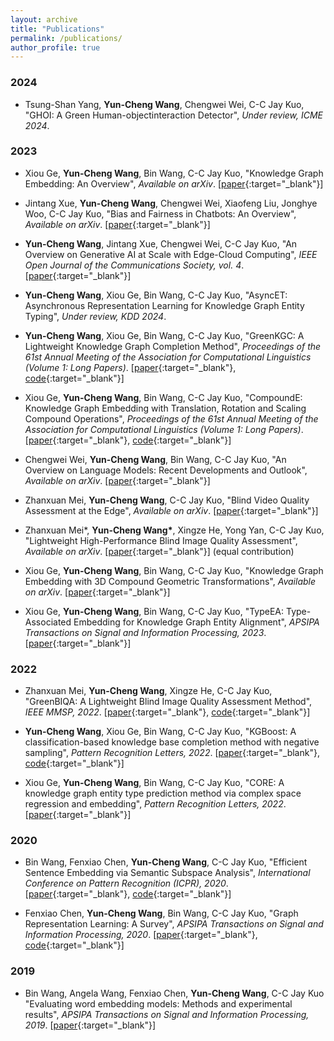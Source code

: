 ```yaml
---
layout: archive
title: "Publications"
permalink: /publications/
author_profile: true
---
```


### 2024
* Tsung-Shan Yang, __Yun-Cheng Wang__, Chengwei Wei, C-C Jay Kuo,
"GHOI: A Green Human-objectinteraction Detector",
_Under review, ICME 2024_.

### 2023
* Xiou Ge, __Yun-Cheng Wang__, Bin Wang, C-C Jay Kuo,
"Knowledge Graph Embedding: An Overview",
_Available on arXiv_.
[[paper](https://arxiv.org/abs/2309.12501){:target="_blank"}]

* Jintang Xue, __Yun-Cheng Wang__, Chengwei Wei, Xiaofeng Liu, Jonghye Woo, C-C Jay Kuo,
"Bias and Fairness in Chatbots: An Overview",
_Available on arXiv_.
[[paper](https://arxiv.org/abs/2309.08836){:target="_blank"}] 

* __Yun-Cheng Wang__, Jintang Xue, Chengwei Wei, C-C Jay Kuo,
"An Overview on Generative AI at Scale with Edge-Cloud Computing",
_IEEE Open Journal of the Communications Society, vol. 4_.
[[paper](https://ieeexplore.ieee.org/document/10268594){:target="_blank"}]

* __Yun-Cheng Wang__, Xiou Ge, Bin Wang, C-C Jay Kuo,
"AsyncET: Asynchronous Representation Learning for Knowledge Graph Entity Typing",
_Under review, KDD 2024_.

* __Yun-Cheng Wang__, Xiou Ge, Bin Wang, C-C Jay Kuo,
"GreenKGC: A Lightweight Knowledge Graph Completion Method",
_Proceedings of the 61st Annual Meeting of the Association for Computational Linguistics (Volume 1: Long Papers)_.
[[paper](https://aclanthology.org/2023.acl-long.591/){:target="_blank"},
[code](https://github.com/yunchengwang/GreenKGC){:target="_blank"}]

* Xiou Ge, __Yun-Cheng Wang__, Bin Wang, C-C Jay Kuo,
"CompoundE: Knowledge Graph Embedding with Translation, Rotation and Scaling Compound Operations",
_Proceedings of the 61st Annual Meeting of the Association for Computational Linguistics (Volume 1: Long Papers)_.
[[paper](https://aclanthology.org/2023.acl-long.384/){:target="_blank"},
[code](https://github.com/hughxiouge/CompoundE){:target="_blank"}]

* Chengwei Wei, __Yun-Cheng Wang__, Bin Wang, C-C Jay Kuo,
"An Overview on Language Models: Recent Developments and Outlook",
_Available on arXiv_.
[[paper](https://arxiv.org/abs/2303.05759){:target="_blank"}]

* Zhanxuan Mei, __Yun-Cheng Wang__, C-C Jay Kuo,
"Blind Video Quality Assessment at the Edge",
_Available on arXiv_.
[[paper](https://arxiv.org/abs/2306.10386){:target="_blank"}]

* Zhanxuan Mei*, __Yun-Cheng Wang*__, Xingze He, Yong Yan, C-C Jay Kuo,
"Lightweight High-Performance Blind Image Quality Assessment",
_Available on arXiv_.
[[paper](https://arxiv.org/abs/2303.13057){:target="_blank"}]
(equal contribution)

* Xiou Ge, __Yun-Cheng Wang__, Bin Wang, C-C Jay Kuo,
"Knowledge Graph Embedding with 3D Compound Geometric Transformations",
_Available on arXiv_.
[[paper](https://arxiv.org/abs/2304.00378){:target="_blank"}]

* Xiou Ge, __Yun-Cheng Wang__, Bin Wang, C-C Jay Kuo,
"TypeEA: Type-Associated Embedding for Knowledge Graph Entity Alignment",
_APSIPA Transactions on Signal and Information Processing, 2023_.
[[paper](../files/TypeEA.pdf){:target="_blank"}]

### 2022

* Zhanxuan Mei, __Yun-Cheng Wang__, Xingze He, C-C Jay Kuo,
"GreenBIQA: A Lightweight Blind Image Quality
Assessment Method",
_IEEE MMSP, 2022_.
[[paper](https://ieeexplore.ieee.org/document/9948927/){:target="_blank"}, [code](https://github.com/zhanxuanm/GreenBIQA){:target="_blank"}]

* __Yun-Cheng Wang__, Xiou Ge, Bin Wang, C-C Jay Kuo,
"KGBoost: A classification-based knowledge base completion method with negative sampling",
_Pattern Recognition Letters, 2022_.
[[paper](https://www.sciencedirect.com/science/article/abs/pii/S0167865522000939){:target="_blank"}, [code](https://github.com/yunchengwang/KGBoost-KGC){:target="_blank"}]
  
* Xiou Ge, __Yun-Cheng Wang__, Bin Wang, C-C Jay Kuo,
"CORE: A knowledge graph entity type prediction method via complex space regression and embedding",
_Pattern Recognition Letters, 2022_.
[[paper](https://www.sciencedirect.com/science/article/abs/pii/S0167865522000897){:target="_blank"}]
  
### 2020

* Bin Wang, Fenxiao Chen, __Yun-Cheng Wang__, C-C Jay Kuo,
"Efficient Sentence Embedding via Semantic Subspace Analysis",
_International Conference on Pattern Recognition (ICPR), 2020_.
[[paper](../files/s3e.pdf){:target="_blank"}, [code](https://github.com/BinWang28/Sentence-Embedding-S3E){:target="_blank"}]

* Fenxiao Chen, __Yun-Cheng Wang__, Bin Wang, C-C Jay Kuo,
"Graph Representation Learning: A Survey",
_APSIPA Transactions on Signal and Information Processing, 2020_.
[[paper](../files/graph_emb_survey.pdf){:target="_blank"}, [code](https://github.com/yunchengwang/GRLL){:target="_blank"}]

### 2019

* Bin Wang, Angela Wang, Fenxiao Chen, __Yun-Cheng Wang__, C-C Jay Kuo
"Evaluating word embedding models: Methods and experimental results",
_APSIPA Transactions on Signal and Information Processing, 2019_.
[[paper](../files/word_emb_survey.pdf){:target="_blank"}]


